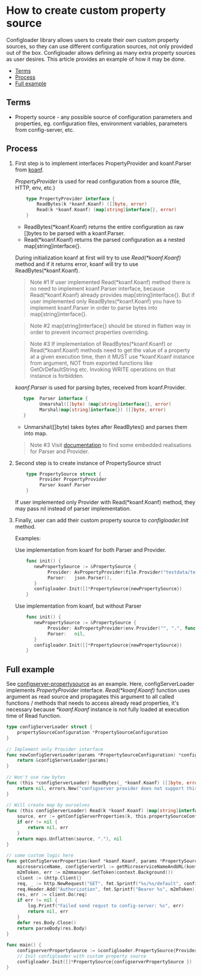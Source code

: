 # How to create custom property source

Configloader library allows users to create their own custom property sources, so they can use different configuration 
sources, not only provided out of the box. Configloader allows defining as many extra property sources as user desires. 
This article provides an example of how it may be done.

- [Terms](#terms)
- [Process](#process)
- [Full example](#full-example)

## Terms

* Property source - any possible source of configuration parameters and properties, eg. configuration files, environment variables, parameters from config-server, etc.

## Process 

1. First step is to implement interfaces PropertyProvider and koanf.Parser from [koanf](https://github.com/knadh/koanf#readme).
   
   _PropertyProvider_ is used for read configuration from a source (file, HTTP, env, etc.)
    ```go
        type PropertyProvider interface {
            ReadBytes(k *koanf.Koanf) ([]byte, error)
            Read(k *koanf.Koanf) (map[string]interface{}, error)
        }
    ```
   * ReadBytes(*koanf.Koanf) returns the entire configuration as raw []bytes to be parsed with a koanf.Parser.
   * Read(*koanf.Koanf) returns the parsed configuration as a nested map[string]interface{}.
    
    During initialization koanf at first will try to use _Read(*koanf.Koanf)_ method and if it returns error, koanf will try to use ReadBytes(*koanf.Koanf).
    > Note #1 If user implemented Read(*koanf.Koanf) method there is no need to implement koanf.Parser interface, because Read(*koanf.Koanf) already provides map[string]interface{}. But if user implemented only ReadBytes(*koanf.Koanf) you have to implement koanf.Parser in order to parse bytes into map[string]interface{}.
    
    > Note #2 map[string]interface{} should be stored in flatten way in order to prevent incorrect properties overriding.

    > Note #3 If implementation of ReadBytes(*koanf.Koanf) or Read(*koanf.Koanf) methods need to get the value of a
    property at a given execution time, then it MUST use *koanf.Koanf instance from argument, NOT from exported
    functions like GetOrDefaultString etc. Invoking WRITE operations on that instance is forbidden.


    _koanf.Parser_ is used for parsing bytes, received from koanf.Provider.
     ```go
        type  Parser interface {
              Unmarshal([]byte) (map[string]interface{}, error)
              Marshal(map[string]interface{}) ([]byte, error)
        }
    ```
    * Unmarshal([]byte) takes bytes after ReadBytes() and parses them into map.

    > Note #3 Visit [documentation](https://github.com/knadh/koanf#bundled-providers) to find some embedded realisations for Parser and Provider.
2. Second step is to create instance of PropertySource struct
    ```go
        type PropertySource struct {
             Provider PropertyProvider
             Parser koanf.Parser
        }
    ```
   If user implemented only Provider with Read(*koanf.Koanf) method, they may pass nil instead of parser implementation.
3. Finally, user can add their custom property source to _configloader.Init_ method.
   
    Examples:
   
    Use implementation from koanf for both Parser and Provider.
    ```go
        func init() {
           newPropertySource := &PropertySource {
                Provider: AsPropertyProvider(file.Provider("testdata/test.json")),
                Parser:   json.Parser(),
           }
           configloader.Init([]*PropertySource{newPropertySource})
        }
    ```
   
    Use implementation from koanf, but without Parser
    ```go
        func init() {
           newPropertySource := &PropertySource {
                Provider: AsPropertyProvider(env.Provider("", ".", func(s string) string {return strings.Replace(strings.ToLower(s), "_", ".", -1)})),
                Parser:   nil,
           }
           configloader.Init([]*PropertySource{newPropertySource})
        }
    ```
   
## Full example

See [configserver-propertysource](https://github.com/netcracker/qubership-core-lib-go-rest-utils/blob/main/configserver-propertysource/README.md) as an example.
Here, configServerLoader implements _PropertyProvider_ interface. _Read(*koanf.Koanf)_ function uses argument as read source
and propagates this argument to all called functions / methods that needs to access already read properties, it's necessary because _*koanf.Koanf_ instance is not fully
loaded at execution time of Read function.


```go
type configServerLoader struct {
    propertySourceConfiguration *PropertySourceConfiguration
}
 
// Implement only Provider interface
func newConfigServerLoader(params *PropertySourceConfiguration) *configServerLoader {
    return &configServerLoader{params}
}
 
// Won't use raw bytes
func (this *configServerLoader) ReadBytes(_ *koanf.Koanf) ([]byte, error) {
    return nil, errors.New("configserver provider does not support this method")
}
 
// Will create map by ourselves
func (this configServerLoader) Read(k *koanf.Koanf) (map[string]interface{}, error) {
    source, err := getConfigServerProperties(k, this.propertySourceConfiguration)
    if err != nil {
        return nil, err
    }
    return maps.Unflatten(source, "."), nil
}
 
// some custom logic here
func getConfigServerProperties(konf *koanf.Koanf, params *PropertySourceConfiguration) (map[string]interface{}, error) {
    microserviceName, configServerUrl := getMicroserviceNameAndURL(konf, params)
    m2mToken, err := m2mmanager.GetToken(context.Background())
    client := &http.Client{}
    req, _ := http.NewRequest("GET", fmt.Sprintf("%s/%s/default", configServerUrl, microserviceName), nil)
    req.Header.Add("Authorization", fmt.Sprintf("Bearer %s", m2mToken))
    res, err := client.Do(req)
    if err != nil {
        log.Printf("Failed send requst to config-server: %s", err)
        return nil, err
    }
    defer res.Body.Close()
    return parseBody(res.Body)
}
 
func main() {
    configserverPropertySource := &configloader.PropertySource{Provider: newConfigServerLoader(&configuration)}
    // Init configloader with custom property source
    configloader.Init([]*PropertySource{configserverPropertySource })
}
```